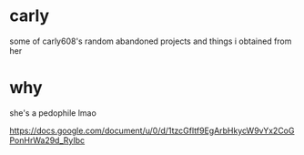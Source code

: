 # carly
some of carly608's random abandoned projects and things i obtained from her

# why
she's a pedophile lmao

https://docs.google.com/document/u/0/d/1tzcGfltf9EgArbHkycW9vYx2CoGPonHrWa29d_RyIbc
